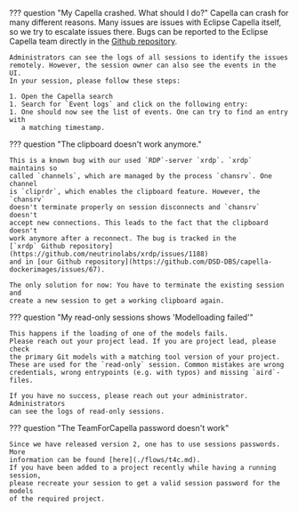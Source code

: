 <!--
 ~ SPDX-FileCopyrightText: Copyright DB Netz AG and the capella-collab-manager contributors
 ~ SPDX-License-Identifier: Apache-2.0
 -->

<!-- prettier-ignore-start -->

??? question "My Capella crashed. What should I do?"
    Capella can crash for many different reasons. Many issues are issues with
    Eclipse Capella itself, so we try to escalate issues there. Bugs can be
    reported to the Eclipse Capella team directly in the
    [Github repository](https://github.com/eclipse/capella/issues).

    Administrators can see the logs of all sessions to identify the issues
    remotely. However, the session owner can also see the events in the UI.
    In your session, please follow these steps:

    1. Open the Capella search
    1. Search for `Event logs` and click on the following entry:
    1. One should now see the list of events. One can try to find an entry with
       a matching timestamp.

??? question "The clipboard doesn't work anymore."

    This is a known bug with our used `RDP`-server `xrdp`. `xrdp` maintains so
    called `channels`, which are managed by the process `chansrv`. One channel
    is `cliprdr`, which enables the clipboard feature. However, the `chansrv`
    doesn't terminate properly on session disconnects and `chansrv` doesn't
    accept new connections. This leads to the fact that the clipboard doesn't
    work anymore after a reconnect. The bug is tracked in the
    [`xrdp` Github repository](https://github.com/neutrinolabs/xrdp/issues/1188)
    and in [our Github repository](https://github.com/DSD-DBS/capella-dockerimages/issues/67).

    The only solution for now: You have to terminate the existing session and
    create a new session to get a working clipboard again.

??? question "My read-only sessions shows 'Modelloading failed'"

    This happens if the loading of one of the models fails.
    Please reach out your project lead. If you are project lead, please check
    the primary Git models with a matching tool version of your project.
    These are used for the `read-only` session. Common mistakes are wrong
    credentials, wrong entrypoints (e.g. with typos) and missing `aird`-files.

    If you have no success, please reach out your administrator. Administrators
    can see the logs of read-only sessions.

??? question "The TeamForCapella password doesn't work"

    Since we have released version 2, one has to use sessions passwords. More
    information can be found [here](./flows/t4c.md).
    If you have been added to a project recently while having a running session,
    please recreate your session to get a valid session password for the models
    of the required project.

<!-- prettier-ignore-end -->
